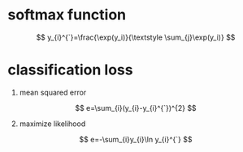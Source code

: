 # softmax function
$$
y_{i}^{`}=\frac{\exp(y_i)}{\textstyle \sum_{j}\exp(y_i)}
$$
# classification loss
1. mean squared error

$$
e=\sum_{i}(y_{i}-y_{i}^{`})^{2}
$$

2. maximize likelihood

$$
e=-\sum_{i}y_{i}\ln y_{i}^{`}
$$
